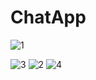# ChatApp

![1](https://user-images.githubusercontent.com/45971948/117722312-2fa48080-b1e1-11eb-8388-eb15e761c989.png)

![3](https://user-images.githubusercontent.com/45971948/117722321-3206da80-b1e1-11eb-8f4d-9823d398dc3b.png)
![2](https://user-images.githubusercontent.com/45971948/117722317-316e4400-b1e1-11eb-903a-bf5ef36449ce.jpg)
![4](https://user-images.githubusercontent.com/45971948/117722308-2e735380-b1e1-11eb-9295-2b81cd569167.png)
